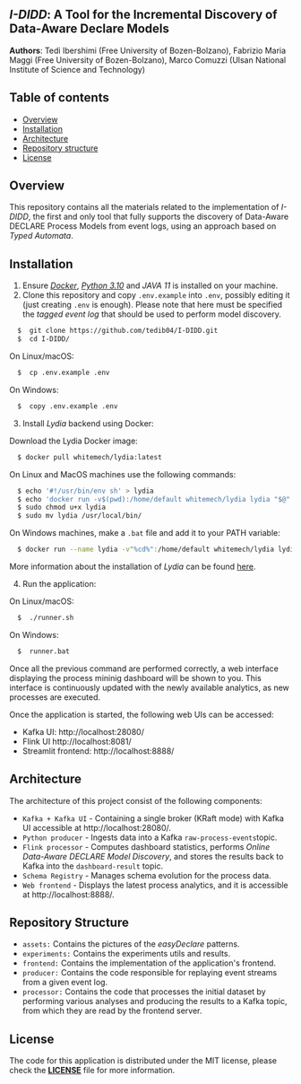 ## _I-DIDD_: A Tool for the Incremental Discovery of Data-Aware Declare Models

**Authors**: Tedi Ibershimi (Free University of Bozen-Bolzano), Fabrizio Maria Maggi (Free University of Bozen-Bolzano), Marco Comuzzi (Ulsan National Institute of Science and Technology)

## Table of contents
  - [Overview](#overview)
  - [Installation](#installation)
  - [Architecture](#architecture)
  - [Repository structure](#repository-structure)
  - [License](#license)

## Overview
This repository contains all the materials related to the implementation of *I-DIDD*, the first and only tool that fully supports the discovery of Data-Aware DECLARE Process Models from event logs, using an approach based on *Typed Automata*.

## Installation
1. Ensure [_Docker_](https://www.docker.com/get-started/), [_Python 3.10_](https://www.python.org/downloads/) and _JAVA 11_ is installed on your machine.
2. Clone this repository and copy `.env.example` into `.env`, possibly editing it (just creating `.env` is enough). Please note that here must be specified the _tagged event log_ that should be used to perform model discovery.

```bash
  $  git clone https://github.com/tedib04/I-DIDD.git
  $  cd I-DIDD/
```

On Linux/macOS:

```bash
  $  cp .env.example .env
```

On Windows:
```bash
  $  copy .env.example .env
```


3. Install _Lydia_ backend using Docker:

Download the Lydia Docker image:

```bash
  $ docker pull whitemech/lydia:latest
 ```

On Linux and MacOS machines use the following commands:
```bash
  $ echo '#!/usr/bin/env sh' > lydia
  $ echo 'docker run -v$(pwd):/home/default whitemech/lydia lydia "$@"' >> lydia
  $ sudo chmod u+x lydia
  $ sudo mv lydia /usr/local/bin/
```

On Windows machines, make a `.bat` file and add it to your PATH variable:
```bash
  $ docker run --name lydia -v"%cd%":/home/default whitemech/lydia lydia %*
```

More information about the installation of _Lydia_ can be found [here](https://github.com/whitemech/logaut).

4. Run the application:

On Linux/macOS:
```bash
  $  ./runner.sh
```

On Windows:
```bash
  $  runner.bat
```
Once all the previous command are performed correctly, a web interface displaying the process mininig dashboard will be shown to you. This interface is continuously updated with the newly available analytics, as new processes are executed. 

Once the application is started, the following web UIs can be accessed:
- Kafka UI: http://localhost:28080/
- Flink UI http://localhost:8081/
- Streamlit frontend: http://localhost:8888/

## Architecture

The architecture of this project consist of the following components:

* `Kafka + Kafka UI` - Containing a single broker (KRaft mode) with Kafka UI accessible at http://localhost:28080/.
* `Python producer` - Ingests data into a Kafka `raw-process-events`topic.
* `Flink processor` - Computes dashboard statistics, performs _Online Data-Aware DECLARE Model Discovery_, and stores the results back to Kafka into the `dashboard-result` topic.
* `Schema Registry` - Manages schema evolution for the process data.
* `Web frontend` - Displays the latest process analytics, and it is accessible at  http://localhost:8888/.

## Repository Structure
- `assets:` Contains the pictures of the _easyDeclare_ patterns.
- `experiments:` Contains the experiments utils and results.
- `frontend:` Contains the implementation of the application's frontend.
- `producer:` Contains the code responsible for replaying event streams from a given event log.
- `processor:` Contains the code that processes the initial dataset by performing various analyses and producing the results to a Kafka topic, from which they are read by the frontend server.

## License
The code for this application is distributed under the MIT license, please check the [**LICENSE**](../Thesis/LICENSE) file for more information.

